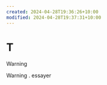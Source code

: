 ```yaml
---
created: 2024-04-28T19:36:26+10:00
modified: 2024-04-28T19:37:31+10:00
---
```


# T

> [!Warning]
> Warning . essayer
